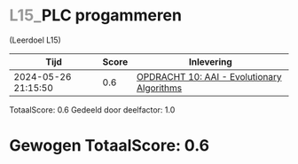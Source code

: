 #  <font color="#999999">L15_</font>PLC progammeren                                                                                                                       
(Leerdoel L15)

|Tijd|Score|Inlevering|
|---|---|---|
|2024-05-26 21:15:50 |0.6|<a href="https://canvas.hu.nl//courses/39753/assignments/284181/submissions/616">OPDRACHT 10: AAI - Evolutionary Algorithms</a>|

TotaalScore: 0.6
Gedeeld door deelfactor: 1.0
# Gewogen TotaalScore: 0.6

